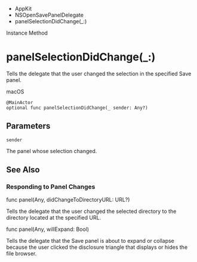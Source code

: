 

- AppKit
- NSOpenSavePanelDelegate
-  panelSelectionDidChange(\_:) 

Instance Method

# panelSelectionDidChange(\_:)

Tells the delegate that the user changed the selection in the specified Save panel.

macOS

``` source
@MainActor
optional func panelSelectionDidChange(_ sender: Any?)
```

## Parameters 

`sender`  

The panel whose selection changed.

## See Also

### Responding to Panel Changes

func panel(Any, didChangeToDirectoryURL: URL?)

Tells the delegate that the user changed the selected directory to the directory located at the specified URL.

func panel(Any, willExpand: Bool)

Tells the delegate that the Save panel is about to expand or collapse because the user clicked the disclosure triangle that displays or hides the file browser.

